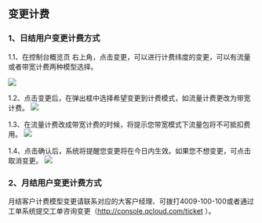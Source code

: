 ## 变更计费

### 1、日结用户变更计费方式
1.1、在控制台概览页 右上角，点击变更，可以进行计费纬度的变更，可以有流量或者带宽计费两种模型选择。

![](//mccdn.qcloud.com/static/img/a78e19bbe53f5b33fec06cbc7eed3444/image.png)

1.2、点击变更后，在弹出框中选择希望变更到计费模式，如流量计费更改为带宽计费。
![](//mccdn.qcloud.com/static/img/f3c7715a4470dce3a49437f92e7d48a2/image.png)

1.3、在流量计费改成带宽计费的时候，将提示您带宽模式下流量包将不可抵扣费用。
![](//mccdn.qcloud.com/static/img/f2bd6f4610c8e8d42b69ea9bdfe04bf2/image.png)

1.4、点击确认后，系统将提醒您变更将在今日内生效。如果您不想变更，可点击取消变更。
![](//mccdn.qcloud.com/static/img/2475bf9490733794a56edc235f476146/image.png)


### 2、月结用户变更计费方式
月结客户计费模型变更请联系对应的大客户经理、可拨打4009-100-100或者通过工单系统提交工单咨询变更（http://console.qcloud.com/ticket ）。

